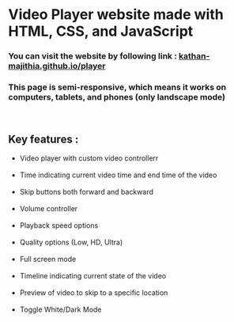 <h1>Video Player website made with HTML, CSS, and JavaScript </h1>

<h3>You can visit the website by following link : <a href="https://kathan-majithia.github.io/player">kathan-majithia.github.io/player</a></h3>

<h3>This page is semi-responsive, which means it works on computers, tablets, and phones (only landscape mode)</h3><br>

<h2>Key features : </h2>
<ul>
  <li><div>Video player with custom video controllerr</div></li><br>
  <li><div>Time indicating current video time and end time of the video</div></li><br>
  <li><div>Skip buttons both forward and backward</div></li><br>
  <li><div>Volume controller</div></li><br>
  <li><div>Playback speed options</div></li><br>
  <li><div>Quality options (Low, HD, Ultra)</div></li><br>
  <li><div>Full screen mode</div></li><br>
  <li><div>Timeline indicating current state of the video</div></li><br>
  <li><div>Preview of video to skip to a specific location</div></li><br>
  <li><div>Toggle White/Dark Mode</div></li><br>
  
  



</ul>
